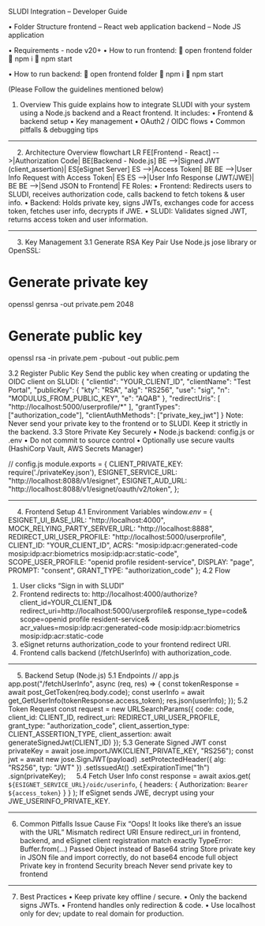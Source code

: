 SLUDI Integration – Developer Guide

•	Folder Structure
frontend – React web application
backend – Node JS application
  
•	Requirements - node v20+
•	How to run frontend:
	open frontend folder
	npm i
	npm start
	
•	How to run backend:
	open frontend folder
	npm i
	npm start

(Please Follow the guidelines mentioned below)

1. Overview
This guide explains how to integrate SLUDI with your system using a Node.js backend and a React frontend. 
It includes:
•	Frontend & backend setup
•	Key management
•	OAuth2 / OIDC flows
•	Common pitfalls & debugging tips
________________________________________
 
2. Architecture Overview
flowchart LR
    FE[Frontend - React] -->|Authorization Code| BE[Backend - Node.js]
    BE -->|Signed JWT (client_assertion)| ES[eSignet Server]
    ES -->|Access Token| BE
    BE -->|User Info Request with Access Token| ES
    ES -->|User Info Response (JWT/JWE)| BE
    BE -->|Send JSON to Frontend| FE
Roles:
•	Frontend: Redirects users to SLUDI, receives authorization code, calls backend to fetch tokens & user info.
•	Backend: Holds private key, signs JWTs, exchanges code for access token, fetches user info, decrypts if JWE.
•	SLUDI: Validates signed JWT, returns access token and user information.
________________________________________


 
3. Key Management
3.1 Generate RSA Key Pair
Use Node.js jose library or OpenSSL:
# Generate private key
openssl genrsa -out private.pem 2048

# Generate public key
openssl rsa -in private.pem -pubout -out public.pem

3.2 Register Public Key
Send the public key when creating or updating the OIDC client on SLUDI:
{
  "clientId": "YOUR_CLIENT_ID",
  "clientName": "Test Portal",
  "publicKey": {
    "kty": "RSA",
    "alg": "RS256",
    "use": "sig",
    "n": "MODULUS_FROM_PUBLIC_KEY",
    "e": "AQAB"
  },
  "redirectUris": [
    "http://localhost:5000/userprofile/*"
  ],
  "grantTypes": ["authorization_code"],
  "clientAuthMethods": ["private_key_jwt"]
}
Note: Never send your private key to the frontend or to SLUDI. Keep it strictly in the backend.
3.3 Store Private Key Securely
•	Node.js backend: config.js or .env
•	Do not commit to source control
•	Optionally use secure vaults (HashiCorp Vault, AWS Secrets Manager)

// config.js
module.exports = {
  CLIENT_PRIVATE_KEY: require('./privateKey.json'),
  ESIGNET_SERVICE_URL: "http://localhost:8088/v1/esignet",
  ESIGNET_AUD_URL: "http://localhost:8088/v1/esignet/oauth/v2/token",
};
________________________________________
 
4. Frontend Setup
4.1 Environment Variables
window._env_ = {
  ESIGNET_UI_BASE_URL: "http://localhost:4000",
  MOCK_RELYING_PARTY_SERVER_URL: "http://localhost:8888",
  REDIRECT_URI_USER_PROFILE: "http://localhost:5000/userprofile",
  CLIENT_ID: "YOUR_CLIENT_ID",
  ACRS: "mosip:idp:acr:generated-code mosip:idp:acr:biometrics mosip:idp:acr:static-code",
  SCOPE_USER_PROFILE: "openid profile resident-service",
  DISPLAY: "page",
  PROMPT: "consent",
  GRANT_TYPE: "authorization_code"
};
4.2 Flow
1.	User clicks “Sign in with SLUDI”
2.	Frontend redirects to:
http://localhost:4000/authorize?
client_id=YOUR_CLIENT_ID&
redirect_uri=http://localhost:5000/userprofile&
response_type=code&
scope=openid profile resident-service&
acr_values=mosip:idp:acr:generated-code mosip:idp:acr:biometrics mosip:idp:acr:static-code
3.	eSignet returns authorization_code to your frontend redirect URI.
4.	Frontend calls backend (/fetchUserInfo) with authorization_code.
________________________________________
 
5. Backend Setup (Node.js)
5.1 Endpoints
// app.js
app.post("/fetchUserInfo", async (req, res) => {
  const tokenResponse = await post_GetToken(req.body.code);
  const userInfo = await get_GetUserInfo(tokenResponse.access_token);
  res.json(userInfo);
});
5.2 Token Request
const request = new URLSearchParams({
  code: code,
  client_id: CLIENT_ID,
  redirect_uri: REDIRECT_URI_USER_PROFILE,
  grant_type: "authorization_code",
  client_assertion_type: CLIENT_ASSERTION_TYPE,
  client_assertion: await generateSignedJwt(CLIENT_ID)
});
5.3 Generate Signed JWT
const privateKey = await jose.importJWK(CLIENT_PRIVATE_KEY, "RS256");
const jwt = await new jose.SignJWT(payload)
    .setProtectedHeader({ alg: "RS256", typ: "JWT" })
    .setIssuedAt()
    .setExpirationTime("1h")
    .sign(privateKey);
 
5.4 Fetch User Info
const response = await axios.get(
  `${ESIGNET_SERVICE_URL}/oidc/userinfo`,
  { headers: { Authorization: `Bearer ${access_token}` } }
);
If eSignet sends JWE, decrypt using your JWE_USERINFO_PRIVATE_KEY.
________________________________________
6. Common Pitfalls
Issue	Cause	Fix
“Oops! It looks like there’s an issue with the URL”	Mismatch redirect URI	Ensure redirect_uri in frontend, backend, and eSignet client registration match exactly
TypeError: Buffer.from(...)	Passed Object instead of Base64 string	Store private key in JSON file and import correctly, do not base64 encode full object
Private key in frontend	Security breach	Never send private key to frontend
________________________________________
7. Best Practices
•	Keep private key offline / secure.
•	Only the backend signs JWTs.
•	Frontend handles only redirection & code.
•	Use localhost only for dev; update to real domain for production.

